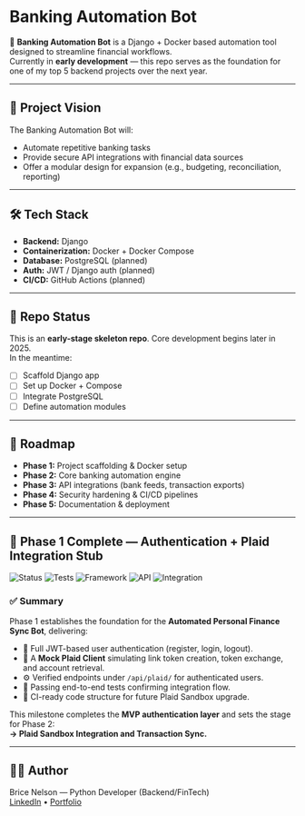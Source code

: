 # Banking Automation Bot

🚀 **Banking Automation Bot** is a Django + Docker based automation tool designed to streamline financial workflows.  
Currently in **early development** — this repo serves as the foundation for one of my top 5 backend projects over the next year.

---

## 📌 Project Vision
The Banking Automation Bot will:
- Automate repetitive banking tasks
- Provide secure API integrations with financial data sources
- Offer a modular design for expansion (e.g., budgeting, reconciliation, reporting)

---

## 🛠️ Tech Stack
- **Backend:** Django
- **Containerization:** Docker + Docker Compose
- **Database:** PostgreSQL (planned)
- **Auth:** JWT / Django auth (planned)
- **CI/CD:** GitHub Actions (planned)

---

## 📂 Repo Status
This is an **early-stage skeleton repo**. Core development begins later in 2025.  
In the meantime:
- [ ] Scaffold Django app
- [ ] Set up Docker + Compose
- [ ] Integrate PostgreSQL
- [ ] Define automation modules

---

## 🔮 Roadmap
- **Phase 1:** Project scaffolding & Docker setup
- **Phase 2:** Core banking automation engine
- **Phase 3:** API integrations (bank feeds, transaction exports)
- **Phase 4:** Security hardening & CI/CD pipelines
- **Phase 5:** Documentation & deployment

---

## 🚀 Phase 1 Complete — Authentication + Plaid Integration Stub

![Status](https://img.shields.io/badge/Phase%201%20Complete-✅%20Auth%20%2B%20Plaid%20Stub-brightgreen)
![Tests](https://img.shields.io/badge/pytest-passing-success)
![Framework](https://img.shields.io/badge/Django-5.2.3-blue)
![API](https://img.shields.io/badge/DRF-SimpleJWT-lightblue)
![Integration](https://img.shields.io/badge/Plaid-Mock%20Sandbox-yellow)

### ✅ Summary

Phase 1 establishes the foundation for the **Automated Personal Finance Sync Bot**, delivering:
- 🔐 Full JWT-based user authentication (register, login, logout).
- 🧩 A **Mock Plaid Client** simulating link token creation, token exchange, and account retrieval.
- ⚙️ Verified endpoints under `/api/plaid/` for authenticated users.
- 🧪 Passing end-to-end tests confirming integration flow.
- 🧱 CI-ready code structure for future Plaid Sandbox upgrade.

This milestone completes the **MVP authentication layer** and sets the stage for Phase 2:  
**→ Plaid Sandbox Integration and Transaction Sync.**

---

## 👨‍💻 Author
Brice Nelson — Python Developer (Backend/FinTech)  
[LinkedIn](https://www.linkedin.com/in/brice-a-nelson-p-e-mba-36b28b15/) • [Portfolio](https://www.devbybrice.com)
